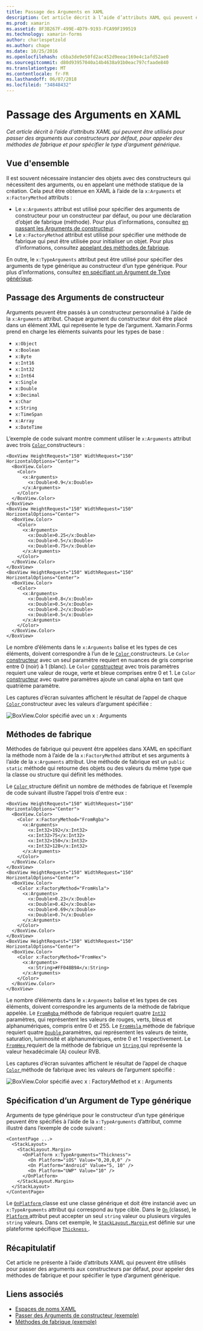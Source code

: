 ```yaml
---
title: Passage des Arguments en XAML
description: Cet article décrit à l’aide d’attributs XAML qui peuvent être utilisés pour passer des arguments aux constructeurs par défaut, pour appeler des méthodes de fabrique et pour spécifier le type d’argument générique.
ms.prod: xamarin
ms.assetid: 8F3B267F-499E-4D79-9193-FCA99F199519
ms.technology: xamarin-forms
author: charlespetzold
ms.author: chape
ms.date: 10/25/2016
ms.openlocfilehash: c6ba3de9e50fd2ac452d9eeac169e4c1afd52ae0
ms.sourcegitcommit: d80d93957040a14b4638a91b0eac797cfaade840
ms.translationtype: MT
ms.contentlocale: fr-FR
ms.lasthandoff: 06/07/2018
ms.locfileid: "34848432"
---
```

# <a name="passing-arguments-in-xaml"></a>Passage des Arguments en XAML

_Cet article décrit à l’aide d’attributs XAML qui peuvent être utilisés pour passer des arguments aux constructeurs par défaut, pour appeler des méthodes de fabrique et pour spécifier le type d’argument générique._

## <a name="overview"></a>Vue d'ensemble

Il est souvent nécessaire instancier des objets avec des constructeurs qui nécessitent des arguments, ou en appelant une méthode statique de la création. Cela peut être obtenue en XAML à l’aide de la `x:Arguments` et `x:FactoryMethod` attributs :

- Le `x:Arguments` attribut est utilisé pour spécifier des arguments de constructeur pour un constructeur par défaut, ou pour une déclaration d’objet de fabrique (méthode). Pour plus d’informations, consultez [en passant les Arguments de constructeur](#constructor_arguments).
- Le `x:FactoryMethod` attribut est utilisé pour spécifier une méthode de fabrique qui peut être utilisée pour initialiser un objet. Pour plus d’informations, consultez [appelant des méthodes de fabrique](#factory_methods).

En outre, le `x:TypeArguments` attribut peut être utilisé pour spécifier des arguments de type générique au constructeur d’un type générique. Pour plus d’informations, consultez [en spécifiant un Argument de Type générique](#generic_type_arguments).

<a name="constructor_arguments" />

## <a name="passing-constructor-arguments"></a>Passage des Arguments de constructeur

Arguments peuvent être passés à un constructeur personnalisé à l’aide de la `x:Arguments` attribut. Chaque argument du constructeur doit être placé dans un élément XML qui représente le type de l’argument. Xamarin.Forms prend en charge les éléments suivants pour les types de base :

- `x:Object`
- `x:Boolean`
- `x:Byte`
- `x:Int16`
- `x:Int32`
- `x:Int64`
- `x:Single`
- `x:Double`
- `x:Decimal`
- `x:Char`
- `x:String`
- `x:TimeSpan`
- `x:Array`
- `x:DateTime`

L’exemple de code suivant montre comment utiliser le `x:Arguments` attribut avec trois [ `Color` ](https://developer.xamarin.com/api/type/Xamarin.Forms.Color/) constructeurs :

```xaml
<BoxView HeightRequest="150" WidthRequest="150" HorizontalOptions="Center">
  <BoxView.Color>
    <Color>
      <x:Arguments>
        <x:Double>0.9</x:Double>
      </x:Arguments>
    </Color>
  </BoxView.Color>
</BoxView>
<BoxView HeightRequest="150" WidthRequest="150" HorizontalOptions="Center">
  <BoxView.Color>
    <Color>
      <x:Arguments>
        <x:Double>0.25</x:Double>
        <x:Double>0.5</x:Double>
        <x:Double>0.75</x:Double>
      </x:Arguments>
    </Color>
  </BoxView.Color>
</BoxView>
<BoxView HeightRequest="150" WidthRequest="150" HorizontalOptions="Center">
  <BoxView.Color>
    <Color>
      <x:Arguments>
        <x:Double>0.8</x:Double>
        <x:Double>0.5</x:Double>
        <x:Double>0.2</x:Double>
        <x:Double>0.5</x:Double>
      </x:Arguments>
    </Color>
  </BoxView.Color>
</BoxView>
```

Le nombre d’éléments dans le `x:Arguments` balise et les types de ces éléments, doivent correspondre à l’un de le [ `Color` ](https://developer.xamarin.com/api/type/Xamarin.Forms.Color/) constructeurs. Le `Color` [constructeur](https://developer.xamarin.com/api/constructor/Xamarin.Forms.Color.Color/p/System.Double/) avec un seul paramètre requiert en nuances de gris comprise entre 0 (noir) à 1 (blanc). Le `Color` [constructeur](https://developer.xamarin.com/api/constructor/Xamarin.Forms.Color.Color/p/System.Double/System.Double/System.Double/) avec trois paramètres requiert une valeur de rouge, verte et bleue comprises entre 0 et 1. Le `Color` [constructeur](https://developer.xamarin.com/api/constructor/Xamarin.Forms.Color.Color/p/System.Double/System.Double/System.Double/System.Double/) avec quatre paramètres ajoute un canal alpha en tant que quatrième paramètre.

Les captures d’écran suivantes affichent le résultat de l’appel de chaque [ `Color` ](https://developer.xamarin.com/api/type/Xamarin.Forms.Color/) constructeur avec les valeurs d’argument spécifiée :

![](passing-arguments-images/passing-arguments.png "BoxView.Color spécifié avec un x : Arguments")

<a name="factory_methods" />

## <a name="calling-factory-methods"></a>Méthodes de fabrique

Méthodes de fabrique qui peuvent être appelées dans XAML en spécifiant la méthode nom à l’aide de la `x:FactoryMethod` attribut et ses arguments à l’aide de la `x:Arguments` attribut. Une méthode de fabrique est un `public static` méthode qui retourne des objets ou des valeurs du même type que la classe ou structure qui définit les méthodes.

Le [ `Color` ](https://developer.xamarin.com/api/type/Xamarin.Forms.Color/) structure définit un nombre de méthodes de fabrique et l’exemple de code suivant illustre l’appel trois d'entre eux :

```xaml
<BoxView HeightRequest="150" WidthRequest="150" HorizontalOptions="Center">
  <BoxView.Color>
    <Color x:FactoryMethod="FromRgba">
      <x:Arguments>
        <x:Int32>192</x:Int32>
        <x:Int32>75</x:Int32>
        <x:Int32>150</x:Int32>                        
        <x:Int32>128</x:Int32>
      </x:Arguments>
    </Color>
  </BoxView.Color>
</BoxView>
<BoxView HeightRequest="150" WidthRequest="150" HorizontalOptions="Center">
  <BoxView.Color>
    <Color x:FactoryMethod="FromHsla">
      <x:Arguments>
        <x:Double>0.23</x:Double>
        <x:Double>0.42</x:Double>
        <x:Double>0.69</x:Double>
        <x:Double>0.7</x:Double>
      </x:Arguments>
    </Color>
  </BoxView.Color>
</BoxView>
<BoxView HeightRequest="150" WidthRequest="150" HorizontalOptions="Center">
  <BoxView.Color>
    <Color x:FactoryMethod="FromHex">
      <x:Arguments>
        <x:String>#FF048B9A</x:String>
      </x:Arguments>
    </Color>
  </BoxView.Color>
</BoxView>
```

Le nombre d’éléments dans le `x:Arguments` balise et les types de ces éléments, doivent correspondre les arguments de la méthode de fabrique appelée. Le [ `FromRgba` ](https://developer.xamarin.com/api/member/Xamarin.Forms.Color.FromRgba/p/System.Int32/System.Int32/System.Int32/System.Int32/) méthode de fabrique requiert quatre [ `Int32` ](https://docs.microsoft.com/dotnet/api/system.int32) paramètres, qui représentent les valeurs de rouges, verts, bleus et alphanumériques, compris entre 0 et 255. Le [ `FromHsla` ](https://developer.xamarin.com/api/member/Xamarin.Forms.Color.FromHsla/p/System.Double/System.Double/System.Double/System.Double/) méthode de fabrique requiert quatre [ `Double` ](https://docs.microsoft.com/dotnet/api/system.double) paramètres, qui représentent les valeurs de teinte, saturation, luminosité et alphanumériques, entre 0 et 1 respectivement. Le [ `FromHex` ](https://developer.xamarin.com/api/member/Xamarin.Forms.Color.FromHex/p/System.String/) requiert de la méthode de fabrique un [ `String` ](https://docs.microsoft.com/dotnet/api/system.string) qui représente la valeur hexadécimale (A) couleur RVB.

Les captures d’écran suivantes affichent le résultat de l’appel de chaque [ `Color` ](https://developer.xamarin.com/api/type/Xamarin.Forms.Color/) méthode de fabrique avec les valeurs de l’argument spécifié :

![](passing-arguments-images/factory-methods.png "BoxView.Color spécifié avec x : FactoryMethod et x : Arguments")

<a name="generic_type_arguments" />

## <a name="specifying-a-generic-type-argument"></a>Spécification d’un Argument de Type générique

Arguments de type générique pour le constructeur d’un type générique peuvent être spécifiés à l’aide de la `x:TypeArguments` d’attribut, comme illustré dans l’exemple de code suivant :

```xaml
<ContentPage ...>
  <StackLayout>
    <StackLayout.Margin>
      <OnPlatform x:TypeArguments="Thickness">
        <On Platform="iOS" Value="0,20,0,0" />
        <On Platform="Android" Value="5, 10" />
        <On Platform="UWP" Value="10" />
      </OnPlatform>
    </StackLayout.Margin>
  </StackLayout>
</ContentPage>
```

Le [ `OnPlatform` ](https://developer.xamarin.com/api/type/Xamarin.Forms.OnPlatform%3CT%3E/) classe est une classe générique et doit être instancié avec un `x:TypeArguments` attribut qui correspond au type cible. Dans le [ `On` ](https://developer.xamarin.com/api/type/Xamarin.Forms.On/) (classe), le [ `Platform` ](https://developer.xamarin.com/api/property/Xamarin.Forms.On.Platform/) attribut peut accepter un seul `string` valeur ou plusieurs virgules `string` valeurs. Dans cet exemple, le [ `StackLayout.Margin` ](https://developer.xamarin.com/api/property/Xamarin.Forms.View.Margin/) est définie sur une plateforme spécifique [ `Thickness` ](https://developer.xamarin.com/api/type/Xamarin.Forms.Thickness/).

## <a name="summary"></a>Récapitulatif

Cet article ne présente à l’aide d’attributs XAML qui peuvent être utilisés pour passer des arguments aux constructeurs par défaut, pour appeler des méthodes de fabrique et pour spécifier le type d’argument générique.


## <a name="related-links"></a>Liens associés

- [Espaces de noms XAML](~/xamarin-forms/xaml/namespaces.md)
- [Passer des Arguments de constructeur (exemple)](https://developer.xamarin.com/samples/xamarin-forms/xaml/passingconstructorarguments/)
- [Méthodes de fabrique (exemple)](https://developer.xamarin.com/samples/xamarin-forms/xaml/callingfactorymethods/)
